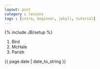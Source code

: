 ```yaml
---
layout: post
category : lessons
tags : [intro, beginner, jekyll, tutorial]
---
```


{% include JB/setup %}

1. Bird
2. McHale
3. Parish

{{ page.date | date_to_string }}
